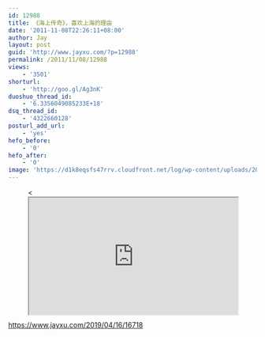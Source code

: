 ```yaml
---
id: 12988
title: 《海上传奇》，喜欢上海的理由
date: '2011-11-08T22:26:11+08:00'
author: Jay
layout: post
guid: 'http://www.jayxu.com/?p=12988'
permalink: /2011/11/08/12988
views:
    - '3501'
shorturl:
    - 'http://goo.gl/Ag3nK'
duoshuo_thread_id:
    - '6.3356049085233E+18'
dsq_thread_id:
    - '4322660128'
posturl_add_url:
    - 'yes'
hefo_before:
    - '0'
hefo_after:
    - '0'
image: 'https://d1k8eqsfs47rrv.cloudfront.net/log/wp-content/uploads/2011/11/timg-1.jpg'
---
```


<!-- wp:html -->
<figure><<div style="position:relative;width:100%;height:0;padding-bottom:56%;"><iframe style="width:100%;height:100%;position:absolute;left:0;top:0;" src="https://v.qq.com/txp/iframe/player.html?vid=6pCokkiy01i" allowfullscreen="true"></iframe></div></figure>
<!-- /wp:html -->

<!-- wp:paragraph -->
<p><a href="https://www.jayxu.com/2019/04/16/16718">https://www.jayxu.com/2019/04/16/16718</a></p>
<!-- /wp:paragraph -->